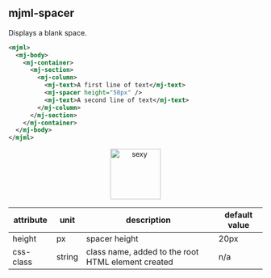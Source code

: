 ## mjml-spacer

Displays a blank space.

```xml
<mjml>
  <mj-body>
    <mj-container>
      <mj-section>
        <mj-column>
          <mj-text>A first line of text</mj-text>
          <mj-spacer height="50px" />
          <mj-text>A second line of text</mj-text>
        </mj-column>
      </mj-section>
    </mj-container>
  </mj-body>
</mjml>
```

<p align="center">
  <a href="https://mjml.io/try-it-live/components/spacer">
    <img width="100px" src="http://imgh.us/TRYITLIVE.svg" alt="sexy" />
  </a>
</p>

attribute                   | unit        | description                    | default value
----------------------------|-------------|--------------------------------|------------------------------
height                      | px          | spacer height                  | 20px
css-class                   | string      | class name, added to the root HTML element created | n/a
